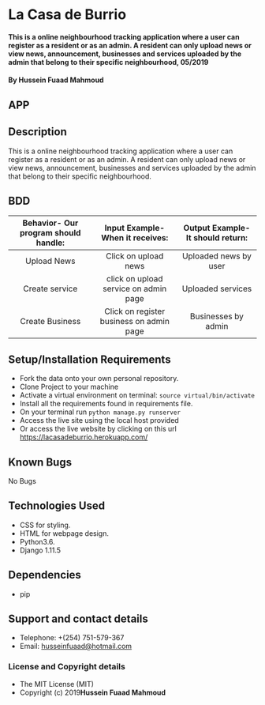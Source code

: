 # La Casa de Burrio
#### This is a online neighbourhood tracking application where a user can register as a resident or as an admin. A resident can only upload news or view news, announcement, businesses and services uploaded by the admin that belong to their specific neighbourhood, 05/2019

#### By **Hussein Fuaad Mahmoud**
## APP

## Description
This is a online neighbourhood tracking application where a user can register as a resident or as an admin. A resident can only upload news or view news, announcement, businesses and services uploaded by the admin that belong to their specific neighbourhood.

## BDD
| Behavior- Our program should handle: | Input Example- When it receives: | Output Example- It should return: |
| :-------------: | :-------------: | :-------------: |
| Upload News | Click on upload news  | Uploaded news by user |
| Create service | click on upload service on admin page | Uploaded services |
| Create Business| Click on register business on admin page | Businesses by admin |

## Setup/Installation Requirements
* Fork the data onto your own personal repository.
* Clone Project to your machine
* Activate a virtual environment on terminal: `source virtual/bin/activate`
* Install all the requirements found in requirements file.
* On your terminal run `python manage.py runserver`
* Access the live site using the local host provided
* Or access the live website by clicking on this url https://lacasadeburrio.herokuapp.com/

## Known Bugs
No Bugs

## Technologies Used
* CSS for styling.
* HTML for webpage design.
* Python3.6.
* Django 1.11.5

## Dependencies
* pip

## Support and contact details
* Telephone: +(254) 751-579-367
* Email: husseinfuaad@hotmail.com

### License and Copyright details
* The MIT License (MIT)
* Copyright (c) 2019**Hussein Fuaad Mahmoud**
